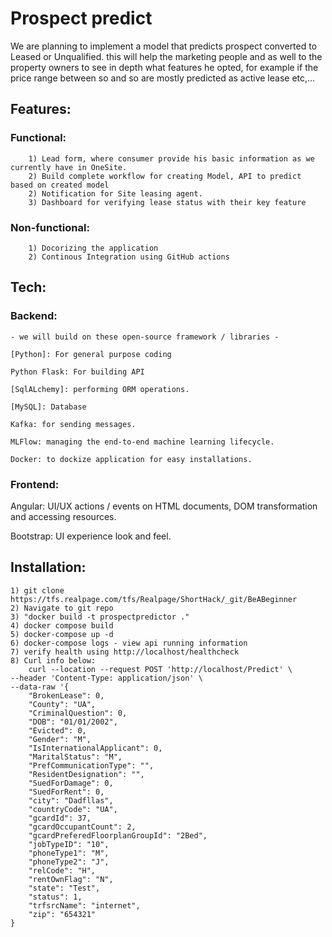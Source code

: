 # Prospect predict
We are planning to implement a model that predicts prospect converted to Leased or Unqualified. this will help the marketing people and as well to the property owners to see in depth what features he opted, for example if the price range between so and so are mostly predicted as active lease etc,... 

## Features:  
  ### Functional: 
        1) Lead form, where consumer provide his basic information as we currently have in OneSite.     
        2) Build complete workflow for creating Model, API to predict based on created model    
        2) Notification for Site leasing agent. 
        3) Dashboard for verifying lease status with their key feature

  ### Non-functional:
        1) Docorizing the application
        2) Continous Integration using GitHub actions

## Tech: 

 ### Backend: 
    - we will build on these open-source framework / libraries -  

    [Python]: For general purpose coding 

    Python Flask: For building API 

    [SqlALchemy]: performing ORM operations. 

    [MySQL]: Database 

    Kafka: for sending messages. 

    MLFlow: managing the end-to-end machine learning lifecycle. 

    Docker: to dockize application for easy installations. 

 ### Frontend:  
   Angular: UI/UX actions / events on HTML documents, DOM transformation and accessing resources.  

   Bootstrap: UI experience look and feel.  

## Installation: 
    1) git clone https://tfs.realpage.com/tfs/Realpage/ShortHack/_git/BeABeginner
    2) Navigate to git repo
    3) "docker build -t prospectpredictor ."
    4) docker compose build
    5) docker-compose up -d 
    6) docker-compose logs - view api running information
    7) verify health using http://localhost/healthcheck
    8) Curl info below: 
        curl --location --request POST 'http://localhost/Predict' \
    --header 'Content-Type: application/json' \
    --data-raw '{
        "BrokenLease": 0,
        "County": "UA",
        "CriminalQuestion": 0,
        "DOB": "01/01/2002",
        "Evicted": 0,
        "Gender": "M",
        "IsInternationalApplicant": 0,
        "MaritalStatus": "M",
        "PrefCommunicationType": "",
        "ResidentDesignation": "",
        "SuedForDamage": 0,
        "SuedForRent": 0,
        "city": "Dadfllas",
        "countryCode": "UA",
        "gcardId": 37,
        "gcardOccupantCount": 2,
        "gcardPreferedFloorplanGroupId": "2Bed",
        "jobTypeID": "10",
        "phoneType1": "M",
        "phoneType2": "J",
        "relCode": "H",
        "rentOwnFlag": "N",
        "state": "Test",
        "status": 1,
        "trfsrcName": "internet",
        "zip": "654321"
    }
    